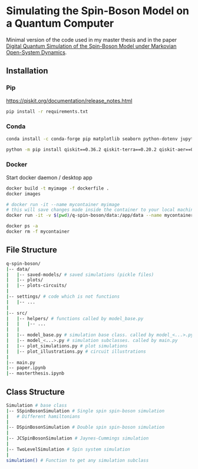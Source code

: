 # Simulating the Spin-Boson Model on a Quantum Computer

Minimal version of the code used in my master thesis and in the paper [Digital Quantum Simulation of the Spin-Boson Model under Markovian Open-System Dynamics](https://www.mdpi.com/1099-4300/24/12/1766).

## Installation

### Pip

<https://qiskit.org/documentation/release_notes.html>

```bash
pip install -r requirements.txt
```

### Conda

```bash
conda install -c conda-forge pip matplotlib seaborn python-dotenv jupyter notebook qutip ipympl -y

python -m pip install qiskit==0.36.2 qiskit-terra==0.20.2 qiskit-aer==0.10.4 qiskit-ignis==0.7.1 qiskit-ibmq-provider==0.19.1 qiskit-experiments pylatexenc matplotlib seaborn python-dotenv jupyter notebook qutip mypy pylint
```

### Docker

Start docker daemon / desktop app

```bash
docker build -t myimage -f dockerfile .
docker images

# docker run -it --name mycontainer myimage
# this will save changes made inside the container to your local machine
docker run -it -v $(pwd)/q-spin-boson/data:/app/data --name mycontainer myimage

docker ps -a
docker rm -f mycontainer
```

## File Structure

```bash
q-spin-boson/
|-- data/
|   |-- saved-models/ # saved simulations (pickle files)
|   |-- plots/ 
|   |-- plots-circuits/ 
|
|-- settings/ # code which is not functions
|   |-- ...
|
|-- src/
|   |-- helpers/ # functions called by model_base.py
|   |   |-- ...
|   |
|   |-- model_base.py # simulation base class. called by model_<...>.py
|   |-- model_<...>.py # simulation subclasses. called by main.py
|   |-- plot_simulations.py # plot simulations
|   |-- plot_illustrations.py # circuit illustrations
|
|-- main.py
|-- paper.ipynb
|-- masterthesis.ipynb
```

## Class Structure

```bash
Simulation # base class
|-- SSpinBosonSimulation # Single spin spin-boson simulation
|   # Different hamiltonians
|
|-- DSpinBosonSimulation # Double spin spin-boson simulation
|
|-- JCSpinBosonSimulation # Jaynes-Cummings simulation 
|
|-- TwoLevelSimulation # Spin system simulation 
|
simulation() # Function to get any simulation subclass
```
